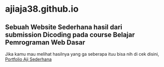 # ajiaja38.github.io
## Sebuah Website Sederhana hasil dari submission Dicoding pada course Belajar Pemrograman Web Dasar
Jika kamu mau melihat hasilnya yang ga seberapa ituu bisa nih di cek disini, [Portfolio Aji Sederhana](https://ajiperdana38.github.io/)
